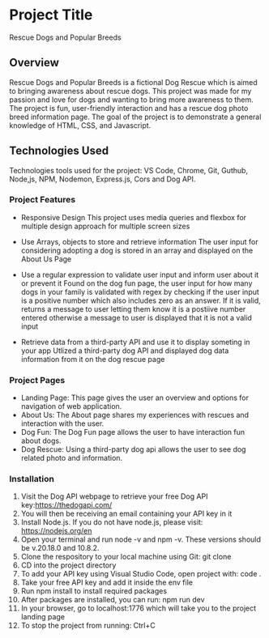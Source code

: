 # Project Title
Rescue Dogs and Popular Breeds

## Overview
Rescue Dogs and Popular Breeds is a fictional Dog Rescue which is aimed to bringing awareness about rescue dogs. 
This project was made for my passion and love for dogs and wanting to bring more awareness to them.
The project is fun, user-friendly interaction and has a rescue dog photo breed information page.
The goal of the project is to demonstrate a general knowledge of HTML, CSS, and Javascript.

## Technologies Used
Technologies tools used for the project: VS Code, Chrome, Git, Guthub, Node,js, NPM, Nodemon, 
Express.js, Cors and Dog API. 

### Project Features
* Responsive Design
This project uses media queries and flexbox for multiple design approach for multiple screen sizes

* Use Arrays, objects to store and retrieve information
The user input for considering adopting a dog is stored in an array and displayed on the About Us Page

* Use a regular expression to validate user input and inform user about it or prevent it
Found on the dog fun page, the user input for how many dogs in your family is validated with regex by checking if 
the user input is a positive number which also includes zero as an answer. If it is valid, returns a message to 
user letting them know it is a postiive number entered otherwise a message to user is displayed that it is not a valid input

* Retrieve data from a third-party API and use it to display someting in your app
Utlized a third-party dog API and displayed dog data information from it on the dog rescue page

### Project Pages
* Landing Page: This page gives the user an overview and options for navigation of web application.
* About Us: The About page shares my experiences with rescues and interaction with the user.
* Dog Fun: The Dog Fun page allows the user to have interaction fun about dogs.
* Dog Rescue: Using a third-party dog api allows the user to see dog related photo and information.

### Installation
1. Visit the Dog API webpage to retrieve your free Dog API key:https://thedogapi.com/
2. You will then be receiving an email containing your API key in it
3. Install Node.js. If you do not have node.js, please visit: https://nodejs.org/en
4. Open your terminal and run node -v and npm -v. These versions should be v.20.18.0 and 10.8.2.
5. Clone the respository to your local machine using Git: git clone 
6. CD into the project directory
7. To add your API key using Visual Studio Code, open project with: code . 
8. Take your free API key and add it inside the env file
8. Run npm install to install required packages
9. After packages are installed, you can run: npm run dev
10. In your browser, go to localhost:1776 which will take you to the project landing page
11. To stop the project from running: Ctrl+C



